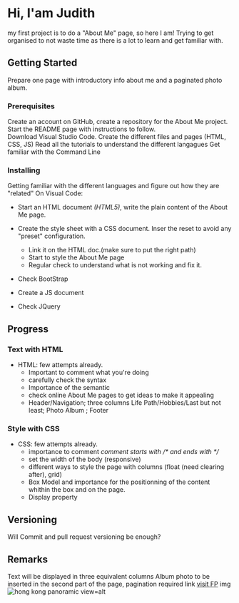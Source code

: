 # Hi, I'am Judith
my first project is to do a "About Me" page, so here I am!
Trying to get organised to not waste time as there is a lot to learn and get familiar with.

## Getting Started
Prepare one page with introductory info about me and a paginated photo album.
### Prerequisites
Create an account on GitHub, create a repository for the About Me project.  
Start the README page with instructions to follow.  
Download Visual Studio Code.
Create the different files and pages (HTML, CSS, JS)
Read all the tutorials to understand the different langagues
Get familiar with the Command Line

### Installing
Getting familiar with the different languages and figure out how they are "related"
On Visual Code:
* Start an HTML document _(HTML5)_, write the plain content of the About Me page.
* Create the style sheet with a CSS document. Inser the reset to avoid any "preset" configuration.
  * Link it on the HTML doc.(make sure to put the right path)
  * Start to style the About Me page
  * Regular check to understand what is not working and fix it.
* Check BootStrap 

* Create a JS document
* Check JQuery

## Progress
### Text with HTML
* HTML: few attempts already.
  * Important to comment _<!-- This is a comment -->_ what you're doing
  * carefully check the syntax
  * Importance of the semantic
  * check online About Me pages to get ideas to make it appealing
  * Header/Navigation; three columns Life Path/Hobbies/Last but not least; Photo Album ; Footer
  
### Style with CSS
* CSS: few attempts already.
   * importance to comment _comment starts with /* and ends with */_
   * set the width of the body (responsive)
   * different ways to style the page with columns (float (need clearing after), grid)
   * Box Model and importance for the positionning of the content whithin the box and on the page.
   * Display property

## Versioning
Will Commit and pull request versioning be enough?
 
## Remarks
Text will be displayed in three equivalent columns
Album photo to be inserted in the second part of the page, pagination required
link [visit FP](fpwebsite)
img ![hong kong panoramic view=alt](link)

